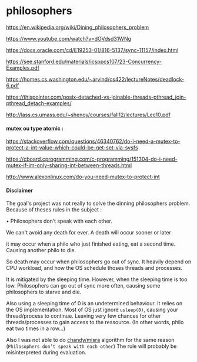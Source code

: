 # philosophers

https://en.wikipedia.org/wiki/Dining_philosophers_problem

https://www.youtube.com/watch?v=dOVdsd31WNg

https://docs.oracle.com/cd/E19253-01/816-5137/sync-11157/index.html

https://see.stanford.edu/materials/icsppcs107/23-Concurrency-Examples.pdf

https://homes.cs.washington.edu/~arvind/cs422/lectureNotes/deadlock-6.pdf

https://thispointer.com/posix-detached-vs-joinable-threads-pthread_join-pthread_detach-examples/

http://lass.cs.umass.edu/~shenoy/courses/fall12/lectures/Lec10.pdf

####  mutex ou type atomic :

https://stackoverflow.com/questions/46340762/do-i-need-a-mutex-to-protect-a-int-value-which-could-be-get-set-via-sysfs

https://cboard.cprogramming.com/c-programming/151304-do-i-need-mutex-if-im-only-sharing-int-between-threads.html

http://www.alexonlinux.com/do-you-need-mutex-to-protect-int

#### Disclaimer
The goal's project was not really to solve the dinning philosophers problem.
Because of theses rules in the subject :

• Philosophers don’t speak with each other.

We can't avoid any death for ever. A death will occur sooner or later 

it may occur when a philo who just finished eating, eat a second time. Causing another philo to die.

So death may occur when philosophers go out of sync.
It heavily depend on CPU workload, and how the OS schedule thoses threads and processes.

It is mitigated by the sleeping time. However, when the sleeping time is too low.
Philosophers can go out of sync more often, causing some philosophers to starve and die.

Also using a sleeping time of 0 is an undetermined behaviour. It relies on the OS implementation.
Most of OS just ignore `usleep(0)`, causing your thread/process to continue.
Leaving very few chances for other threads/processes to gain access to the ressource.
(In other words, philo eat two times in a row...)

Also I was not able to do [chandy/misra](https://en.wikipedia.org/wiki/Dining_philosophers_problem#Chandy/Misra_solution) algorithm for the same reason (`Philosophers don’t speak with each other`)
The rule will probably be misinterpreted during evaluation.


